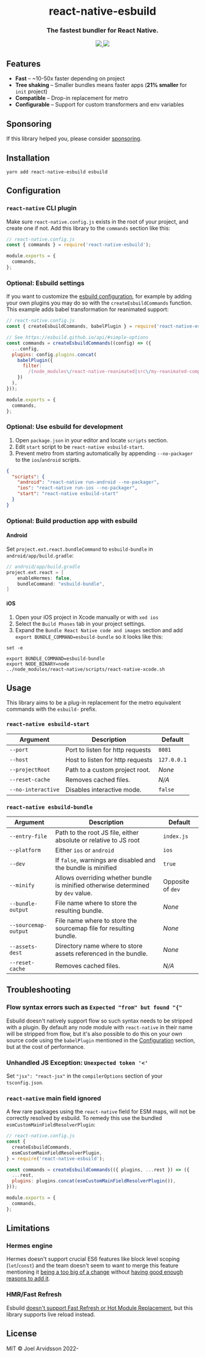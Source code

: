 <h1 align="center">react-native-esbuild</h1>
<h3 align="center">The fastest bundler for React Native.</h3>

<div align="center">
  <a href="https://github.com/oblador?tab=followers">
    <img src="https://img.shields.io/github/followers/oblador?label=Follow%20%40oblador&style=social" />
  </a>

  <a href="https://twitter.com/trastknast">
    <img src="https://img.shields.io/twitter/follow/trastknast?label=Follow%20%40trastknast&style=social" />
  </a>
</div>

## Features

- **Fast** – ~10-50x faster depending on project
- **Tree shaking** – Smaller bundles means faster apps (**21% smaller** for `init` project)
- **Compatible** – Drop-in replacement for metro
- **Configurable** – Support for custom transformers and env variables

## Sponsoring

If this library helped you, please consider [sponsoring](https://github.com/sponsors/oblador).

## Installation

```shell
yarn add react-native-esbuild esbuild
```

## Configuration

### `react-native` CLI plugin

Make sure `react-native.config.js` exists in the root of your project, and create one if not. Add this library to the `commands` section like this:

```js
// react-native.config.js
const { commands } = require('react-native-esbuild');

module.exports = {
  commands,
};
```

### Optional: Esbuild settings

If you want to customize the [esbuild configuration](https://esbuild.github.io/api/#simple-options), for example by adding your own plugins you may do so with the `createEsbuildCommands` function. This example adds babel transformation for reanimated support:

```js
// react-native.config.js
const { createEsbuildCommands, babelPlugin } = require('react-native-esbuild');

// See https://esbuild.github.io/api/#simple-options
const commands = createEsbuildCommands((config) => ({
  ...config,
  plugins: config.plugins.concat(
    babelPlugin({
      filter:
        /(node_modules\/react-native-reanimated|src\/my-reanimated-components)\/.+\.[tj]sx?$/,
    })
  ),
}));

module.exports = {
  commands,
};
```

### Optional: Use esbuild for development

1. Open `package.json` in your editor and locate `scripts` section.
2. Edit `start` script to be `react-native esbuild-start`.
3. Prevent metro from starting automatically by appending `--no-packager` to the `ios`/`android` scripts.

```json
{
  "scripts": {
    "android": "react-native run-android --no-packager",
    "ios": "react-native run-ios --no-packager",
    "start": "react-native esbuild-start"
  }
}
```

### Optional: Build production app with esbuild

#### Android

Set `project.ext.react.bundleCommand` to `esbuild-bundle` in `android/app/build.gradle`:

```gradle
// android/app/build.gradle
project.ext.react = [
    enableHermes: false,
    bundleCommand: "esbuild-bundle",
]
```

#### iOS

1. Open your iOS project in Xcode manually or with `xed ios`
2. Select the `Build Phases` tab in your project settings.
3. Expand the `Bundle React Native code and images` section and add `export BUNDLE_COMMAND=esbuild-bundle` so it looks like this:

```shell
set -e

export BUNDLE_COMMAND=esbuild-bundle
export NODE_BINARY=node
../node_modules/react-native/scripts/react-native-xcode.sh
```

## Usage

This library aims to be a plug-in replacement for the metro equivalent commands with the `esbuild-` prefix.

### `react-native esbuild-start`

| **Argument**       | **Description**                  | **Default** |
| ------------------ | -------------------------------- | ----------- |
| `--port`           | Port to listen for http requests | `8081`      |
| `--host`           | Host to listen for http requests | `127.0.0.1` |
| `--projectRoot`    | Path to a custom project root.   | _None_      |
| `--reset-cache`    | Removes cached files.            | _N/A_       |
| `--no-interactive` | Disables interactive mode.       | `false`     |

### `react-native esbuild-bundle`

| **Argument**         | **Description**                                                                   | **Default**       |
| -------------------- | --------------------------------------------------------------------------------- | ----------------- |
| `--entry-file`       | Path to the root JS file, either absolute or relative to JS root                  | `index.js`        |
| `--platform`         | Either `ios` or `android`                                                         | `ios`             |
| `--dev`              | If `false`, warnings are disabled and the bundle is minified                      | `true`            |
| `--minify`           | Allows overriding whether bundle is minified otherwise determined by `dev` value. | Opposite of `dev` |
| `--bundle-output`    | File name where to store the resulting bundle.                                    | _None_            |
| `--sourcemap-output` | File name where to store the sourcemap file for resulting bundle.                 | _None_            |
| `--assets-dest`      | Directory name where to store assets referenced in the bundle.                    | _None_            |
| `--reset-cache`      | Removes cached files.                                                             | _N/A_             |

## Troubleshooting

### Flow syntax errors such as `Expected "from" but found "{"`

Esbuild doesn't natively support flow so such syntax needs to be stripped with a plugin. By default any node module with `react-native` in their name will be stripped from flow, but it's also possible to do this on your own source code using the `babelPlugin` mentioned in the [Configuration](#configuration) section, but at the cost of performance.

### Unhandled JS Exception: `Unexpected token '<'`

Set `"jsx": "react-jsx"` in the `compilerOptions` section of your `tsconfig.json`. 

### `react-native` main field ignored

A few rare packages using the `react-native` field for ESM maps, will not be correctly resolved by esbuild. To remedy this use the bundled `esmCustomMainFieldResolverPlugin`:

```js
// react-native.config.js
const {
  createEsbuildCommands,
  esmCustomMainFieldResolverPlugin,
} = require('react-native-esbuild');

const commands = createEsbuildCommands(({ plugins, ...rest }) => ({
  ...rest,
  plugins: plugins.concat(esmCustomMainFieldResolverPlugin()),
}));

module.exports = {
  commands,
};
```

## Limitations

### Hermes engine

Hermes doesn't support crucial ES6 features like block level scoping (`let`/`const`) and the team doesn't seem to want to merge this feature mentioning it [being a too big of a change](https://github.com/facebook/hermes/issues/575#issuecomment-902169154) without [having good enough reasons to add it](https://github.com/facebook/hermes/issues/715#issuecomment-1083236894).

### HMR/Fast Refresh

Esbuild [doesn't support Fast Refresh or Hot Module Replacement](https://github.com/evanw/esbuild/issues/151#issuecomment-634441809), but this library supports live reload instead.

## License

MIT © Joel Arvidsson 2022-
